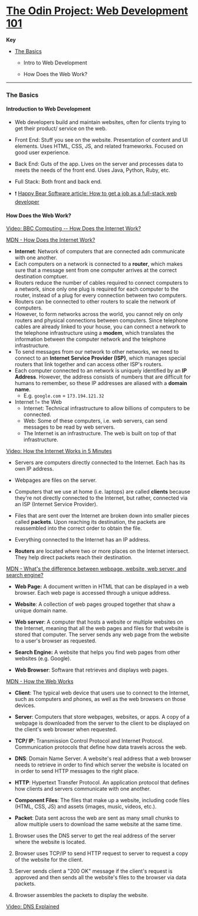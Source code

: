 # [ The Odin Project: Web Development 101](https://www.theodinproject.com/courses/web-development-101)

**Key**

- [The Basics](#the-basics)
  - Intro to Web Development

  - How Does the Web Work?

---

### The Basics

#### Introduction to Web Development

- Web developers build and maintain websites, often for clients trying to get their product/ service on the web.

- Front End: Stuff you see on the website. Presentation of content and UI elements. Uses HTML, CSS, JS, and related frameworks. Focused on good user experience. 

- Back End: Guts of the app. Lives on the server and processes data to meets the needs of the front end. Uses Java, Python, Ruby, etc. 

- Full Stack: Both front and back end. 

- :exclamation:  [Happy Bear Software article: How to get a job as a full-stack web developer](https://www.happybearsoftware.com/how-to-get-a-programmer-job)

#### How Does the Web Work?

[Video: BBC Computing -- How Does the Internet Work?](https://vimeo.com/128575085)

[MDN - How Does the Internet Work?](https://developer.mozilla.org/en-US/docs/Learn/Common_questions/How_does_the_Internet_work#Summary)

- **Internet**: Network of computers that are connected adn communicate with one another.
- Each computers on a network is connected to a __router__, which makes sure that a message sent from one computer arrives at the correct destination comptuer.  
- Routers reduce the number of cables required to connect computers to a network, since only one plug is required for each computer to the router, instead of a plug for every connection between two computers. 
- Routers can be connected to other routers to scale the network of computers.
- However, to form networks across the world, you cannot rely on only routers and physical connections between computers. Since telephone cables are already linked to your house, you can connect a network to the telephone infrastructure using a __modem__, which translates the information between the computer network and the telephone infrastructure.
- To send messages from our network to other networks, we need to connect to an __Internet Service Provider (ISP)__, which manages special routers that link together and can access other ISP's routers. 
- Each computer connected to an network is uniquely identified by an __IP Address__. However, the address consists of numbers that are difficult for humans to remember, so these IP addresses are aliased with a __domain name__. 
  - E.g. `google.com` = `173.194.121.32`
- Internet != the Web
  - Internet: Technical infrastructure to allow billions of computers to be connected. 
  - Web: Some of these computers, i.e. web servers, can send messages to be read by web servers. 
  - The Internet is an infrastructure. The web is built on top of that infrastructure. 

[Video: How the Internet Works in 5 Minutes](https://www.youtube.com/watch?v=7_LPdttKXPc&feature=youtu.be&t=46s)

- Servers are computers directly connected to the Internet. Each has its own IP address.

- Webpages are files on the server.

- Computers that we use at home (i.e. laptops) are called __clients__ because they're not directly connected to the Internet, but rather, connected via an ISP (Internet Service Provider).

- Files that are sent over the Internet are broken down into smaller pieces called __packets__. Upon reaching its destination, the packets are reassembled into the correct order to obtain the file.

- Everything connected to the Internet has an IP address. 

- __Routers__ are located where two or more places on the Internet intersect. They help direct packets  reach their destination. 

[MDN - What's the difference between webpage, website, web server, and search engine?](https://developer.mozilla.org/en-US/docs/Learn/Common_questions/Pages_sites_servers_and_search_engines#Summary)

- **Web Page:** A document written in HTML that can be displayed in a web browser. Each web page is accessed through a unique address.

- **Website**: A collection of web pages grouped together that shaw a unique domain name.

- **Web server**: A computer that hosts a website or multiple websites on the Internet, meaning that all the web pages and files for that website is stored that computer. The server sends any web page from the website to a user's browser as requested.

- **Search Engine:** A website that helps you find web pages from other websites (e.g. Google). 

- **Web Browser**: Software that retrieves and displays web pages. 

[MDN - How the Web Works](https://developer.mozilla.org/en-US/docs/Learn/Getting_started_with_the_web/How_the_Web_works)

- **Client**: The typical web device that users use to connect to the Internet, such as computers and phones, as well as the web browsers on those devices.

- **Server**: Computers that store webpages, websites, or apps. A copy of a webpage is downloaded from the server to the client to be displayed on the client's web browser when requested.

- **TCP/ IP**: Transmission Control Protocol and Internet Protocol. Communication protocols that define how data travels across the web.

- **DNS**: Domain Name Server. A website's real address that a web browser needs to retrieve in order to find which server the website is located on in order to send HTTP messages to the right place.

- **HTTP**: Hypertext Transfer Protocol. An application protocol that defines how clients and servers communicate with one another.

- **Component Files**: The files that make up a website, including code files (HTML, CSS, JS) and assets (images, music, videos, etc.).

- **Packet**: Data sent across the web are sent as many small chunks to allow multiple users to download the same website at the same time.

  

1. Browser uses the DNS server to get the real address of the server where the website is located.

2. Browser uses TCP/IP to send HTTP request to server to request a copy of the website for the client. 

3. Server sends client a "200 OK" message if the client's request is approved and then sends all the website's files to the browser via data packets.

4. Browser assembles the packets to display the website. 

   

[Video: DNS Explained](https://www.youtube.com/watch?v=72snZctFFtA&feature=youtu.be&t=45s)
